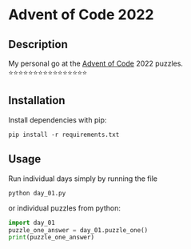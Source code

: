# Advent of Code 2022

## Description
My personal go at the [Advent of Code](https://adventofcode.com/) 2022 puzzles.  
⭐⭐⭐⭐⭐⭐⭐⭐⭐⭐⭐⭐⭐⭐⭐⭐

## Installation
Install dependencies with pip:
```console
pip install -r requirements.txt
```

## Usage
Run individual days simply by running the file
```console
python day_01.py
```
or individual puzzles from python:
```python
import day_01
puzzle_one_answer = day_01.puzzle_one()
print(puzzle_one_answer)
```